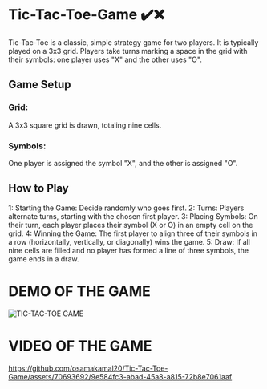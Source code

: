 # Tic-Tac-Toe-Game ✔️❌


Tic-Tac-Toe is a classic, simple strategy game for two players. It is typically played on a 3x3 grid. Players take turns marking a space in the grid with their symbols: one player uses "X" and the other uses "O". 

## Game Setup

### Grid: 
A 3x3 square grid is drawn, totaling nine cells.

### Symbols: 
One player is assigned the symbol "X", and the other is assigned "O".

## How to Play

1: Starting the Game: Decide randomly who goes first.
2: Turns: Players alternate turns, starting with the chosen first player.
3: Placing Symbols: On their turn, each player places their symbol (X or O) in an empty cell on the grid.
4: Winning the Game: The first player to align three of their symbols in a row (horizontally, vertically, or diagonally) wins the game.
5: Draw: If all nine cells are filled and no player has formed a line of three symbols, the game ends in a draw.


# DEMO OF THE GAME
![TIC-TAC-TOE GAME](https://github.com/osamakamal20/Tic-Tac-Toe-Game/assets/70693692/fcda0e9f-2991-492b-a75c-dc1395918865)

# VIDEO OF THE GAME
https://github.com/osamakamal20/Tic-Tac-Toe-Game/assets/70693692/9e584fc3-abad-45a8-a815-72b8e7061aaf




